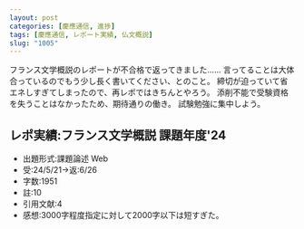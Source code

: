 ```yaml
---
layout: post
categories: [慶應通信, 進捗]
tags: [慶應通信, レポート実績, 仏文概説]
slug: "1005"
---
```

フランス文学概説のレポートが不合格で返ってきました……
言ってることは大体合っているのでもう少し長く書いてください、とのこと。
締切が迫っていて省エネしすぎてしまったので、再レポではきちんとやろう。
添削不能で受験資格を失うことはなかったため、期待通りの働き。
試験勉強に集中しよう。

## レポ実績:フランス文学概説 課題年度'24
* 出題形式:課題論述 Web
* 受:24/5/21→返:6/26
* 字数:1951
* 註:10
* 引用文献:4
* 感想:3000字程度指定に対して2000字以下は短すぎた。